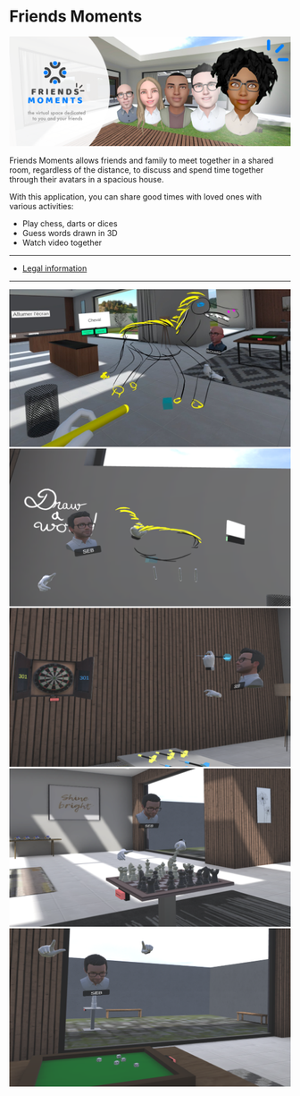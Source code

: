 # Friends Moments

![Friends moments](friendsmoments.png)

Friends Moments allows friends and family to meet together in a shared room, regardless of the distance, to discuss and spend time together through their avatars in a spacious house.

With this application, you can share good times with loved ones with various activities:
- Play chess, darts or dices
- Guess words drawn in 3D
- Watch video together

----

* [Legal information](Legals.md)

----
![Image Draw A word - Drawer](img/FM1.png)
![Image Draw A word - Guesser](img/FM2.png)
![Image Darts](img/FM3.png)
![Image Chess](img/FM4.png)
![Image Dices](img/FM5.png)
